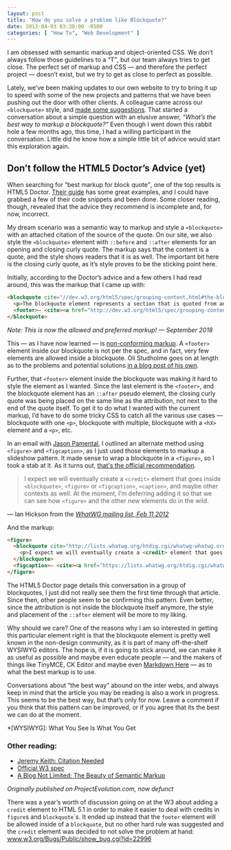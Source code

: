 ```yaml
---
layout: post
title: "How do you solve a problem like Blockquote?"
date: 2013-04-03 03:30:00 -0500
categories: [ "How To", "Web Development" ]
---
```


I am obsessed with semantic markup and object-oriented CSS. We don’t always follow those guidelines to a <q>T</q>, but our team always tries to get close. The perfect set of markup and CSS — and therefore the perfect project — doesn’t exist, but we try to get as close to perfect as possible.

Lately, we’ve been making updates to our own website to try to bring it up to speed with some of the new projects and patterns that we have been pushing out the door with other clients. A colleague came across our `<blockquote>` style, and [made some suggestions](https://twitter.com/jpamental/status/318825195479633920). That started a conversation about a simple question with an elusive answer, *<q>What’s the best way to markup a blockquote?</q>* Even though I went down this rabbit hole a few months ago, this time, I had a willing participant in the conversation. Little did he know how a simple little bit of advice would start this exploration again. 

## Don’t follow the HTML5 Doctor’s Advice (yet)

When searching for <q>best markup for block quote</q>, one of the top results is HTML5 Doctor. [Their guide](https://html5doctor.com/blockquote-q-cite/) has some great examples, and I could have grabbed a few of their code snippets and been done. Some closer reading, though, revealed that the advice they recommend is incomplete and, for now, incorrect.

My dream scenario was a semantic way to markup and style a `<blockquote>` with an attached citation of the source of the quote. On our site, we also style the `<blockquote>` element with `::before` and `::after` elements for an opening and closing curly quote. The markup says that the content is a quote, and the style shows readers that it is as well. The important bit here is the closing curly quote, as it’s style proves to be the sticking point here.

Initially, according to the Doctor’s advice and a few others I had read around, this was the markup that I came up with:

```html
<blockquote cite="//dev.w3.org/html5/spec/grouping-content.html#the-blockquote-element">
  <p>The blockquote element represents a section that is quoted from another source.</p>
  <footer>— <cite><a href="http://dev.w3.org/html5/spec/grouping-content.html#the-blockquote-element" title="4.5 Grouping content — HTML5">W3C HTML5 specification</a></cite></footer>
</blockquote>
```

*Note: This is now the allowed and preferred markup! — September 2018*

This — as I have now learned — is [non-conforming markup](https://www.w3.org/Bugs/Public/show_bug.cgi?id=13082). A `<footer>` element inside our blockquote is not per the spec, and in fact, very few elements are allowed inside a blockquote. Oli Studholme goes on at length as to the problems and potential solutions [in a blog post of his own](https://oli.jp/2011/blockquote/).

Further, that `<footer>` element inside the blockquote was making it hard to style the element as I wanted. Since the last element is the `<footer>`, and the blockquote element has an `::after` pseudo element, the closing curly quote was being placed on the same line as the attribution, not next to the end of the quote itself. To get it to do what I wanted with the current markup, I’d have to do some tricky CSS to catch all the various use cases — blockquote with one `<p>`, blockquote with multiple, blockquote with a `<hX>` element and a `<p>`, etc.

In an email with [Jason Pamental](https://twitter.com/jpamental), I outlined an alternate method using `<figure>` and `<figcaption>`, as I just used those elements to markup a slideshow pattern. It made sense to wrap a blockquote in a `<figure>`, so I took a stab at it. As it turns out, [that's the official recommendation](https://www.w3.org/TR/html5/grouping-content.html#the-blockquote-element).

> I expect we will eventually create a `<credit>` element that goes inside `<blockquote>`, `<figure>` or `<figcaption>`, `<caption>`, and maybe other contexts as well. At the moment, I’m deferring adding it so that we can see how `<figure>` and the other new elements do in the wild.

— Ian Hickson from the <cite>[WhatWG mailing list, Feb 11 2012](https://lists.whatwg.org/htdig.cgi/whatwg-whatwg.org/2012-February/034822.html)</cite>

And the markup:

```html
<figure>
  <blockquote cite="http://lists.whatwg.org/htdig.cgi/whatwg-whatwg.org/2012-February/034822.html">
    <p>I expect we will eventually create a <credit> element that goes inside <blockquote>, <figure> or <figcaption>, <caption>, and maybe other contexts as well. At the moment, I'm deferring adding it so that we can see how <figure> and the other new elements do in the wild.</p>
  </blockquote>
  <figcaption>— <cite><a href="https://lists.whatwg.org/htdig.cgi/whatwg-whatwg.org/2012-February/034822.html">Ian Hickson</a></cite></figcaption>
</figure>
```

The HTML5 Doctor page details this conversation in a group of blockquotes, I just did not really see them the first time through that article. Since then, other people seem to be confirming this pattern. Even better, since the attribution is not inside the blockquote itself anymore, the style and placement of the `::after` element will be more to my liking.

Why should we care? One of the reasons why I am so interested in getting this particular element right is that the blockquote element is pretty well known in the non-design community, as it is part of many off-the-shelf WYSIWYG editors. The hope is, if it is going to stick around, we can make it as useful as possible and maybe even educate people — and the makers of things like TinyMCE, CK Editor and maybe even [Markdown Here](https://www.crypti.cc/markdown-here/) — as to what the best markup is to use.

Conversations about <q>the best way</q> abound on the inter webs, and always keep in mind that the article you may be reading is also a work in progress. This seems to be the best way, but that’s only for now. Leave a comment if you think that this pattern can be improved, or if you agree that its the best we can do at the moment.

*[WYSIWYG]: What You See Is What You Get

### Other reading: 

+ [Jeremy Keith: Citation Needed](https://adactio.com/journal/4675/)
+ [Official W3 spec](https://www.w3.org/TR/html5/grouping-content.html#the-blockquote-element)
+ [A Blog Not Limited: The Beauty of Semantic Markup](https://ablognotlimited.com/index.php/articles/the-beauty-of-semantic-markup-part-1-quotes-citations/)

_Originally published on ProjectEvolution.com, now defunct_

<aside class="archive__statement">
  There was a year’s worth of discussion going on at the W3 about adding a <code>credit</code> element to <span class="abbr">HTML</span> 5.1 in order to make it easier to deal with credits in <code>figure</code>s and <code>blockquote</code>`s. It ended up instead that the <code>footer</code> element will be allowed inside of a <code>blockquote</code>, but no other hard rule was suggested and the <code>credit</code> element was decided to not solve the problem at hand: <a href="https://www.w3.org/Bugs/Public/show_bug.cgi?id=22996">www.w3.org/Bugs/Public/show_bug.cgi?id=22996</a>
</aside>